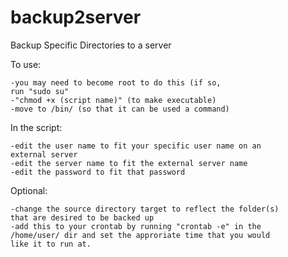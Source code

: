 backup2server
=============

Backup Specific Directories to a server

To use:

	-you may need to become root to do this (if so,
	run "sudo su"
	-"chmod +x (script name)" (to make executable)
	-move to /bin/ (so that it can be used a command)

In the script:

	-edit the user name to fit your specific user name on an
	external server
	-edit the server name to fit the external server name
	-edit the password to fit that password

Optional:
	
	-change the source directory target to reflect the folder(s) 
	that are desired to be backed up
	-add this to your crontab by running "crontab -e" in the 
	/home/user/ dir and set the approriate time that you would 
	like it to run at.
